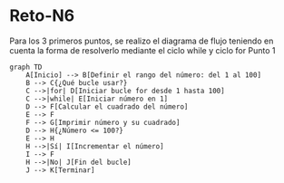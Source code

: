 # Reto-N6
Para los 3 primeros puntos, se realizo el diagrama de flujo teniendo en cuenta la forma de resolverlo mediante el ciclo while y ciclo for
Punto 1
```mermaid
graph TD
    A[Inicio] --> B[Definir el rango del número: del 1 al 100]
    B --> C{¿Qué bucle usar?}
    C -->|for| D[Iniciar bucle for desde 1 hasta 100]
    C -->|while| E[Iniciar número en 1]
    D --> F[Calcular el cuadrado del número]
    E --> F
    F --> G[Imprimir número y su cuadrado]
    D --> H{¿Número <= 100?}
    E --> H
    H -->|Sí| I[Incrementar el número]
    I --> F
    H -->|No| J[Fin del bucle]
    J --> K[Terminar]
```
